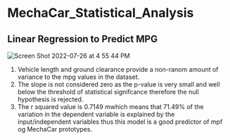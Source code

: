 # MechaCar_Statistical_Analysis
## Linear Regression to Predict MPG
![Screen Shot 2022-07-26 at 4 55 44 PM](https://user-images.githubusercontent.com/67160240/181110326-c0b6ffb0-2460-421a-9986-ffb6f987eaf0.png)
1) Vehicle length and ground clearance provide a non-ranom amount of variance to the mpg values in the dataset.
2) The slope is not considered zero as the p-value is very small and well below the threshold of statistical signifcance therefore the null hypothesis is rejected.
3) The r squared value is 0.7149 mwhich means that 71.49% of the variation in the dependent variable is explained by the input/independent variables thus this model is a good predictor of mpf og MechaCar prototypes.
